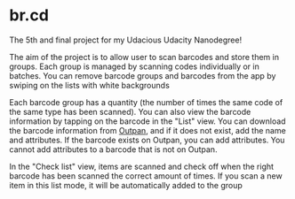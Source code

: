 # br.cd
<p>The 5th and final project for my Udacious Udacity Nanodegree!</p>

<p>The aim of the project is to allow user to scan barcodes and store them in groups. Each group is managed by scanning codes individually or in batches. You can remove barcode groups and barcodes from the app by swiping on the lists with white backgrounds</p>

<p>Each barcode group has a quantity (the number of times the same code of the same type has been scanned). You can also view the barcode information by tapping on the barcode in the "List" view. You can download the barcode information from <a href="https://www.outpan.com">Outpan</a>, and if it does not exist, add the name and attributes. If the barcode exists on Outpan, you can add attributes. You cannot add attributes to a barcode that is not on Outpan.</p>

<p>In the "Check list" view, items are scanned and check off when the right barcode has been scanned the correct amount of times. If you scan a new item in this list mode, it will be automatically added to the group</p>